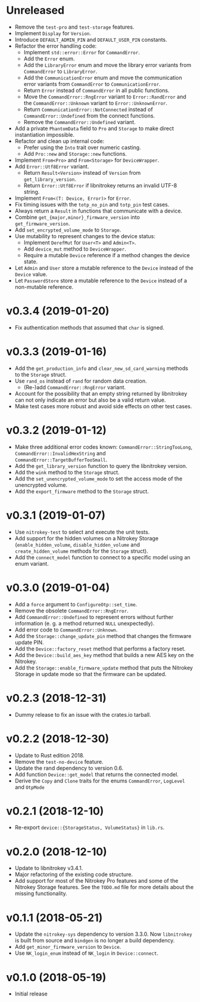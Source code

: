 <!---
Copyright (C) 2019 Robin Krahl <robin.krahl@ireas.org>
SPDX-License-Identifier: MIT
-->

# Unreleased
- Remove the `test-pro` and `test-storage` features.
- Implement `Display` for `Version`.
- Introduce `DEFAULT_ADMIN_PIN` and `DEFAULT_USER_PIN` constants.
- Refactor the error handling code:
  - Implement `std::error::Error` for `CommandError`.
  - Add the `Error` enum.
  - Add the `LibraryError` enum and move the library error variants from
    `CommandError` to `LibraryError`.
  - Add the `CommunicationError` enum and move the communication error variants
    from `CommandError` to `CommunicationError`.
  - Return `Error` instead of `CommandError` in all public functions.
  - Move the `CommandError::RngError` variant to `Error::RandError` and the
    `CommandError::Unknown` variant to `Error::UnknownError`.
  - Return `CommunicationError::NotConnected` instead of
    `CommandError::Undefined` from the connect functions.
  - Remove the `CommandError::Undefined` variant.
- Add a private `PhantomData` field to `Pro` and `Storage` to make direct
  instantiation impossible.
- Refactor and clean up internal code:
  - Prefer using the `Into` trait over numeric casting.
  - Add `Pro::new` and `Storage::new` functions.
- Implement `From<Pro>` and `From<Storage>` for `DeviceWrapper`.
- Add `Error::Utf8Error` variant.
  - Return `Result<Version>` instead of `Version` from `get_library_version`.
  - Return `Error::Utf8Error` if libnitrokey returns an invalid UTF-8 string.
- Implement `From<(T: Device, Error)>` for `Error`.
- Fix timing issues with the `totp_no_pin` and `totp_pin` test cases.
- Always return a `Result` in functions that communicate with a device.
- Combine `get_{major,minor}_firmware_version` into `get_firmware_version`.
- Add `set_encrypted_volume_mode` to `Storage`.
- Use mutability to represent changes to the device status:
  - Implement `DerefMut` for `User<T>` and `Admin<T>`.
  - Add `device_mut` method to `DeviceWrapper`.
  - Require a mutable `Device` reference if a method changes the device state.
- Let `Admin` and `User` store a mutable reference to the `Device` instead of
  the `Device` value.
- Let `PasswordStore` store a mutable reference to the `Device` instead of a
  non-mutable reference.

# v0.3.4 (2019-01-20)
- Fix authentication methods that assumed that `char` is signed.

# v0.3.3 (2019-01-16)
- Add the `get_production_info` and `clear_new_sd_card_warning` methods to the
  `Storage` struct.
- Use `rand_os` instead of `rand` for random data creation.
  - (Re-)add `CommandError::RngError` variant.
- Account for the possibility that an empty string returned by libnitrokey can
  not only indicate an error but also be a valid return value.
- Make test cases more robust and avoid side effects on other test cases.

# v0.3.2 (2019-01-12)
- Make three additional error codes known: `CommandError::StringTooLong`,
  `CommandError::InvalidHexString` and `CommandError::TargetBufferTooSmall`.
- Add the `get_library_version` function to query the libnitrokey version.
- Add the `wink` method to the `Storage` struct.
- Add the `set_unencrypted_volume_mode` to set the access mode of the
  unencrypted volume.
- Add the `export_firmware` method to the `Storage` struct.

# v0.3.1 (2019-01-07)
- Use `nitrokey-test` to select and execute the unit tests.
- Add support for the hidden volumes on a Nitrokey Storage
  (`enable_hidden_volume`, `disable_hidden_volume` and `create_hidden_volume`
  methods for the `Storage` struct).
- Add the `connect_model` function to connect to a specific model using an enum
  variant.

# v0.3.0 (2019-01-04)
- Add a `force` argument to `ConfigureOtp::set_time`.
- Remove the obsolete `CommandError::RngError`.
- Add `CommandError::Undefined` to represent errors without further
  information (e. g. a method returned `NULL` unexpectedly).
- Add error code to `CommandError::Unknown`.
- Add the `Storage::change_update_pin` method that changes the firmware update
  PIN.
- Add the `Device::factory_reset` method that performs a factory reset.
- Add the `Device::build_aes_key` method that builds a new AES key on the Nitrokey.
- Add the `Storage::enable_firmware_update` method that puts the Nitrokey
  Storage in update mode so that the firmware can be updated.

# v0.2.3 (2018-12-31)

- Dummy release to fix an issue with the crates.io tarball.

# v0.2.2 (2018-12-30)

- Update to Rust edition 2018.
- Remove the `test-no-device` feature.
- Update the rand dependency to version 0.6.
- Add function `Device::get_model` that returns the connected model.
- Derive the `Copy` and `Clone` traits for the enums `CommandError`, `LogLevel`
  and `OtpMode`

# v0.2.1 (2018-12-10)

- Re-export `device::{StorageStatus, VolumeStatus}` in `lib.rs`.

# v0.2.0 (2018-12-10)

- Update to libnitrokey v3.4.1.
- Major refactoring of the existing code structure.
- Add support for most of the Nitrokey Pro features and some of the Nitrokey
  Storage features. See the `TODO.md` file for more details about the missing
  functionality.

# v0.1.1 (2018-05-21)

- Update the `nitrokey-sys` dependency to version 3.3.0.  Now `libnitrokey`
  is built from source and `bindgen` is no longer a build dependency.
- Add `get_minor_firmware_version` to `Device`.
- Use `NK_login_enum` instead of `NK_login` in `Device::connect`.

# v0.1.0 (2018-05-19)

- Initial release
